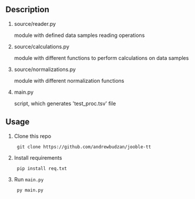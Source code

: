 ## Description

1. source/reader.py
    
    module with defined data samples reading operations
    
2. source/calculations.py

    module with different functions to perform calculations on data samples
    
3. source/normalizations.py

    module with different normalization functions
    
4. main.py

    script, which generates 'test_proc.tsv' file
    
    
## Usage

1. Clone this repo

        git clone https://github.com/andrewbudzan/jooble-tt
1. Install requirements

        pip install req.txt
1. Run `main.py`

        py main.py 